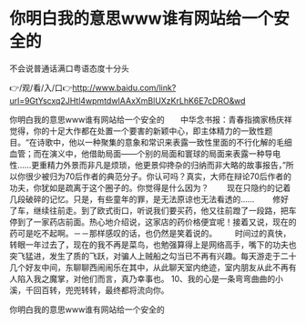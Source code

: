 # 你明白我的意思www谁有网站给一个安全的
不会说普通话满口粤语态度十分头

👉/观/看/入/口👉http://www.baidu.com/link?url=9GtYscxq2JHtl4wpmtdwIAAxXmBlUXzKrLhK6E7cDRO&wd

你明白我的意思www谁有网站给一个安全的　　中华念书报：青春指摘家杨庆祥觉得，你的十足大作都在处置一个要害的新颖中心，即主体精力的一致性题目。“在诗歌中，他以一种聚集的意象和常识来表露一致性里面的不行化解的毛细血管；而在演义中，他借助局面——个别的局面和寰球的局面来表露一种导电性……更重精力外景而非凡是烦琐，他更景仰搀杂的归纳而非大略的故事报告，”所以你很少被归为70后作者的典范分子。你认可吗？真实，大师在辩论70后作者的功夫，你犹如是疏离于这个圈子的。你觉得是什么因为？
　　现在只隐约的记着几段破碎的记忆。只是，有些童年的罪，是无法原谅也无法看透的……
　　修好了车，继续往前走。到了欧式街口，听说我们要买药，他又往前蹬了一段路，把车停到了一家药店前面。热心地介绍说，这家店的药价格便宜呢！接着又说，现在的药可是吃不起啊。－－那样感叹的话，也仍然是笑着说的。
　　时间过的真快，转眼一年过去了，现在的我不再是菜鸟，也勉强算得上是网络高手，嘴下的功夫也突飞猛进，发生了质的飞跃，对骗人上贼船之勾当已不再有兴趣。每天游走于二十几个好友中间，东聊聊西闹闹乐在其中，从此聊天室内绝迹，室内朋友从此不再有人陷入我之魔掌，对他们而言，真乃幸事也。
		10、我的心是一条弯弯曲曲的小溪，千回百转，兜兜转转，最终都将流向你。

你明白我的意思www谁有网站给一个安全的
